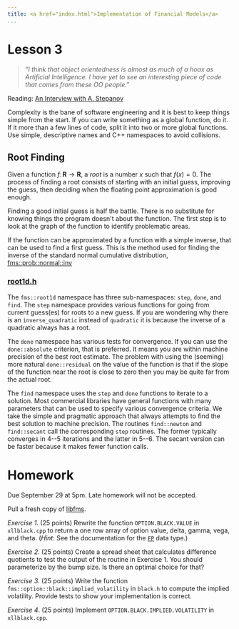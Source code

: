 ```yaml
---
title: <a href="index.html">Implementation of Financial Models</a>
...
```


# Lesson 3

> <i>"I think that object orientedness is almost as much of a hoax as Artificial Intelligence. I have yet to see an interesting piece of code that comes from these OO people."</i>


Reading: [An Interview with A. Stepanov](http://www.stepanovpapers.com/LoRusso_Interview.htm)

Complexity is the bane of software engineering and it is best to keep
things simple from the start.  If you can write something as a global
function, do it. If it more than a few lines of code, split it into
two or more global functions. Use simple, descriptive names and C++
namespaces to avoid collisions.

## Root Finding

Given a function $f\colon\mathbf{R}\to\mathbf{R}$, a _root_ is a number
$x$ such that $f(x) = 0$. The process of finding a root consists of
starting with an initial guess, improving the guess, then deciding
when the floating point approximation is good enough.

Finding a good initial guess is half the battle. There is no substitute
for knowing things the program doesn't about the function. The first
step is to look at the graph of the function to identify problematic
areas.

If the function can be approximated by a function with a simple inverse,
that can be used to find a first guess. This is the method used for
finding the inverse of the standard normal cumulative distribution,
[fms::prob::normal::inv](http://libfms.codeplex.com/SourceControl/latest#prob/normal.h)

### [root1d.h](http://libfms.codeplex.com/SourceControl/latest#root/root1d.h)

The `fms::root1d` namespace has three sub-namespaces: `step`, `done`, and
`find`. The `step` namespace provides various functions for going from
current guess(es) for roots to a new guess. If you are wondering why
there is an `inverse_quadratic` instead of `quadratic` it is because
the inverse of a quadratic always has a root.

The `done` namespace has various tests for convergence. If you can use
the `done::absolute` criterion, that is preferred. It means you are
within machine precision of the best root estimate. The problem with
using the (seeming) more natural `done::residual` on the value of the
function is that if the slope of the function near the root is
close to zero then you may be quite far from the actual root.

The `find` namespace uses the `step` and `done` functions to iterate
to a solution. Most commercial libraries have general functions with
many parameters that can be used to specify various convergence criteria.
We take the simple and pragmatic approach that always attempts to find
the best solution to machine precision. The routines `find::newton`
and `find::secant` call the corresponding `step` routines. The former
typically converges in 4--5 iterations and the latter in 5--6.
The secant version can be faster because it makes fewer function calls.

# Homework

Due September 29 at 5pm. Late homework will not be accepted.

Pull a fresh copy of [libfms](https://git01.codeplex.com/libfms).

_Exercise 1_. (25 points)
Rewrite the function `OPTION.BLACK.VALUE` in `xllblack.cpp` to
return a one row array of option value, delta, gamma, vega, and theta.
(_Hint_: See the documentation for the
[`FP`](http://xll.codeplex.com/wikipage?title=FP&referringTitle=Documentation)
data type.)

_Exercise 2_. (25 points)
Create a spread sheet that calculates difference quotients to test the
output of the routine in Exercise 1. You should parameterize by the
bump size. Is there an optimal choice for that?

_Exercise 3_. (25 points)
Write the function `fms::option::black::implied_volatility` in `black.h`
to compute the implied volatility. Provide tests to show your
implementation is correct.

_Exercise 4_. (25 points)
Implement `OPTION.BLACK.IMPLIED.VOLATILITY` in `xllblack.cpp`.
